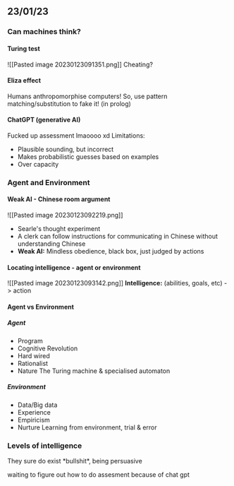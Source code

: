 ## 23/01/23

### Can machines think?
#### Turing test
![[Pasted image 20230123091351.png]]
Cheating?

#### Eliza effect
Humans anthropomorphise computers!
So, use pattern matching/substitution to fake it! (in prolog)

#### ChatGPT (generative AI)
Fucked up assessment lmaoooo xd
Limitations: 
- Plausible sounding, but incorrect
- Makes probabilistic guesses based on examples
- Over capacity

### Agent and Environment
#### Weak AI - Chinese room argument
![[Pasted image 20230123092219.png]]
- Searle's thought experiment
- A clerk can follow instructions for communicating in Chinese without understanding Chinese
- __Weak AI:__ Mindless obedience, black box, just judged by actions

#### Locating intelligence - agent or environment
![[Pasted image 20230123093142.png]]
**Intelligence:** (abilities, goals, etc) -> action

#### Agent vs Environment
##### Agent
- Program
- Cognitive Revolution
- Hard wired
- Rationalist
- Nature
The Turing machine & specialised automaton

##### Environment
- Data/Big data
- Experience
- Empiricism
- Nurture
Learning from environment, trial & error

### Levels of intelligence
They sure do exist
\*bullshit\*, being persuasive

waiting to figure out how to do assesment because of chat gpt 